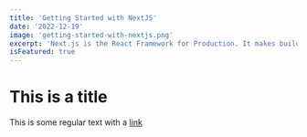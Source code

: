```yaml
---
title: 'Getting Started with NextJS'
date: '2022-12-19'
image: 'getting-started-with-nextjs.png'
excerpt: 'Next.js is the React Framework for Production. It makes building fullstack React apps and sites a breeze.'
isFeatured: true
---
```


# This is a title

This is some regular text with a [link]("https://www.google.com)
